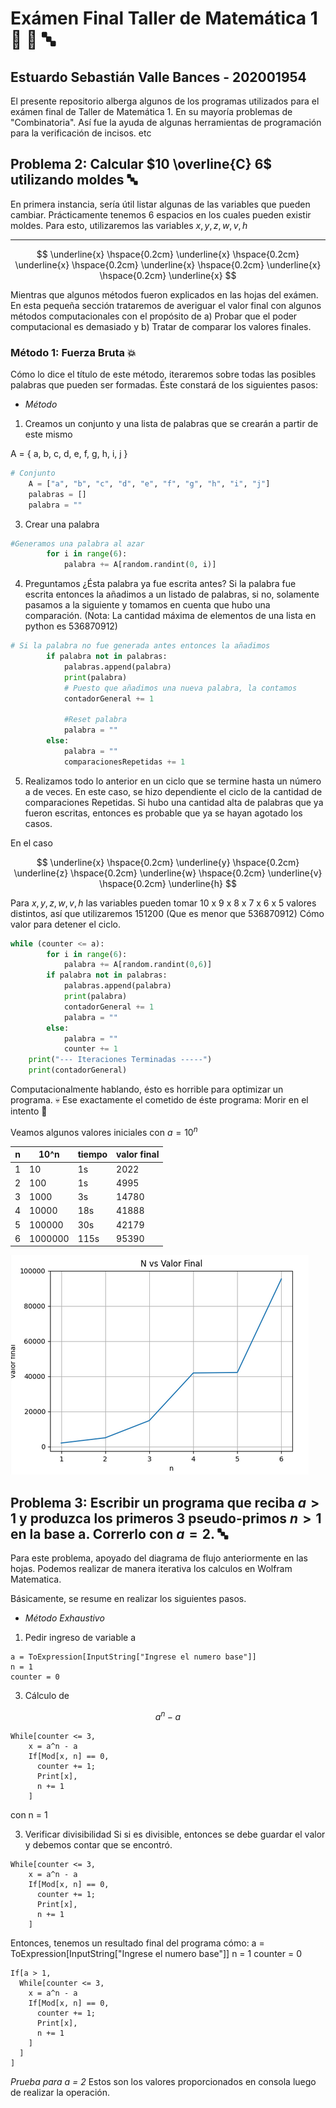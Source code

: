 # Exámen Final Taller de Matemática 1 🥇 🔢 🔤
## Estuardo Sebastián Valle Bances - 202001954 
El presente repositorio alberga algunos de los programas utilizados para el exámen final de Taller de Matemática 1. En su mayoría problemas de "Combinatoria". Así fue la ayuda de algunas herramientas de programación para la verificación de incisos. etc

## Problema 2: Calcular $10 \overline{C} 6$ utilizando moldes 🔤
En primera instancia, sería útil listar algunas de las variables que pueden cambiar. 
Prácticamente tenemos 6 espacios en los cuales pueden existir moldes. Para esto, utilizaremos las variables $x,y,z,w,v,h$

_ _ _ _ _ _

$$
\underline{x} \hspace{0.2cm} \underline{x} \hspace{0.2cm}  \underline{x} \hspace{0.2cm} \underline{x} \hspace{0.2cm} \underline{x} \hspace{0.2cm} \underline{x}
$$

Mientras que algunos métodos fueron explicados en las hojas del exámen. En esta pequeña sección trataremos de averiguar el valor final con algunos métodos computacionales con el propósito de a) Probar que el poder computacional es demasiado y b) Tratar de comparar los valores finales. 

### Método 1: Fuerza Bruta 💥
Cómo lo dice el título de este método, iteraremos sobre todas las posibles palabras que pueden ser formadas. Éste constará de los siguientes pasos: 
- *Método*
1. Creamos un conjunto y una lista de palabras que se crearán a partir de este mismo


A = \{ a, b, c, d, e, f, g, h, i, j \} 


```python
# Conjunto
    A = ["a", "b", "c", "d", "e", "f", "g", "h", "i", "j"]
    palabras = []
    palabra = ""
```
3. Crear una palabra 
```python
#Generamos una palabra al azar
        for i in range(6):
            palabra += A[random.randint(0, i)]
```

4.  Preguntamos ¿Ésta palabra ya fue escrita antes?
Si la palabra fue escrita entonces la añadimos a un listado de palabras, si no, solamente pasamos a la siguiente 
y tomamos en cuenta que hubo una comparación. (Nota: La cantidad máxima de elementos de una lista en python es 536870912)
```python
# Si la palabra no fue generada antes entonces la añadimos
        if palabra not in palabras:
            palabras.append(palabra)
            print(palabra)
            # Puesto que añadimos una nueva palabra, la contamos
            contadorGeneral += 1

            #Reset palabra
            palabra = ""
        else:
            palabra = ""
            comparacionesRepetidas += 1
```

5. Realizamos todo lo anterior en un ciclo que se termine hasta un número a de veces. En este caso, se hizo dependiente el ciclo de la cantidad de comparaciones Repetidas. Si hubo una cantidad alta de palabras que ya fueron escritas, entonces es probable que ya se hayan agotado los casos. 

En el caso


$$
\underline{x} \hspace{0.2cm} \underline{y} \hspace{0.2cm}  \underline{z} \hspace{0.2cm} \underline{w} \hspace{0.2cm} \underline{v} \hspace{0.2cm} \underline{h}
$$

     
Para $x,y,z,w,v,h$ las variables pueden tomar 10 x 9 x 8 x 7 x 6 x 5 valores distintos, así que utilizaremos 151200 (Que es menor que 536870912) Cómo valor para detener el ciclo. 
```python
while (counter <= a):
        for i in range(6):
            palabra += A[random.randint(0,6)]
        if palabra not in palabras:
            palabras.append(palabra)
            print(palabra)
            contadorGeneral += 1
            palabra = ""
        else:
            palabra = ""
            counter += 1
    print("--- Iteraciones Terminadas -----")
    print(contadorGeneral)
``` 
Computacionalmente hablando, ésto es horrible para optimizar un programa. 💀 Ese exactamente el cometido de éste programa: Morir en el intento 🏴

Veamos algunos valores iniciales con $a = 10^n$

|   n   | 10^n | tiempo | valor final |
|-------|------|--------|-------------|
|   1   |  10  |   1s   |    2022     |
|   2   | 100  |   1s  |    4995    |
|   3   | 1000 |   3s  |  14780    |
|   4   | 10000 |   18s  |  41888    |
|   5   | 100000 |   30s  |  42179    |
|   6   | 1000000 |   115s  |  95390   |

![Example Image](graph.png)

## Problema 3: Escribir un programa que reciba $a > 1$ y produzca los primeros 3 pseudo-primos $n > 1$ en la base a. Correrlo con $a = 2$. 🔤
Para este problema, apoyado del diagrama de flujo anteriormente en las hojas. Podemos realizar de manera iterativa los calculos en Wolfram Matematica. 

Básicamente, se resume en realizar los siguientes pasos. 

- *Método Exhaustivo*
1. Pedir ingreso de variable a 
```wolfram
a = ToExpression[InputString["Ingrese el numero base"]]
n = 1
counter = 0
``` 

3. Cálculo de
 
$$
a^n - a
$$
```wolfram
While[counter <= 3,
    x = a^n - a
    If[Mod[x, n] == 0,
      counter += 1;
      Print[x],
      n += 1
    ]
``` 
con n = 1

3. Verificar divisibilidad 
Si si es divisible, entonces se debe guardar el valor y debemos contar que se encontró. 
```wolfram
While[counter <= 3,
    x = a^n - a
    If[Mod[x, n] == 0,
      counter += 1;
      Print[x],
      n += 1
    ]
``` 
Entonces, tenemos un resultado final del programa cómo: 
a = ToExpression[InputString["Ingrese el numero base"]]
n = 1
counter = 0
```wolfram
If[a > 1,
  While[counter <= 3,
    x = a^n - a
    If[Mod[x, n] == 0,
      counter += 1;
      Print[x],
      n += 1
    ]
  ]
]
``` 
*Prueba para a = 2* 
Estos son los valores proporcionados en consola luego de realizar la operación. 
